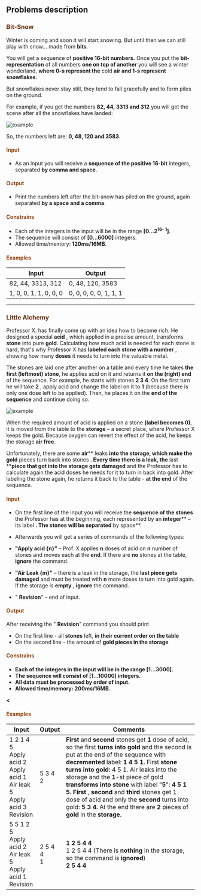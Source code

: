 ## Problems description

<h3 style="color:#642d08">Bit-Snow</h3>

Winter is coming and soon it will start snowing. But until then we can still play with snow... made from **bits**.

You will get a sequence of **positive 16-bit numbers.** Once you put the **bit-representation** of all numbers **one on top of another** you will see a winter wonderland, **where 0-s represent the** cold **air and 1-s represent snowflakes.**

But snowflakes never stay still, they tend to fall gracefully and to form piles on the ground.

 For example, if you get the numbers **82, 44, 3313 and 312** you will get the scene after all the snowflakes have landed:

 ![example](https://raw.githubusercontent.com/kostovhg/SoftUni/master/Java%20Fundamentals-Sep17/Java%20Advanced/ExamPreparation/20171022Exam/src/docs/p01_BitSnow.png)

So, the numbers left are: **0, 48, 120 and 3583**. ‬‬‬‬

<h4 style="color:#8f400b;">Input</h4>

- As an input you will receive a **sequence of the positive 16-bit** integers, separated **by comma and space**.

<h4 style="color:#8f400b;">Output</h4>

- Print the numbers left after the bit-snow has piled on the ground, again separated **by a space and a comma**.

<h4 style="color:#8f400b;">Constrains</h4>

- Each of the integers in the input will be in the range **[0...2<sup>16- 1</sup>]**.
- The sequence will consist of **[0…6000]** integers.
- Allowed time/memory: **120ms/16MB**.

<h4 style="color:#8f400b;">Examples</h4>

| **Input** | **Output** |
| --- | --- |
| 82, 44, 3313, 312 | 0, 48, 120, 3583 |
| 1, 0, 0, 1, 1, 0, 0, 0 | 0, 0, 0, 0, 0, 1, 1, 1 |


___


<h3 style="color:#642d08">Little Alchemy</h3>

Professor X. has finally come up with an idea how to become rich. He designed a special **acid** , which applied in a precise amount, transforms **stone** into pure **gold**. Calculating how much acid is needed for each stone is hard, that&#39;s why Professor X has **labeled each stone with a number** , showing how many **doses** it needs to turn into the valuable metal.

The stones are laid one after another on a table and every time he takes **the first (leftmost) stone**, he applies acid on it and returns it **on the (right) end** of the sequence. For example, he starts with stones **2 3 4**. On the first turn he will take **2** , apply acid and change the label on it to **1** (because there is only one dose left to be applied). Then, he places it on the **end of the sequence** and continue doing so.

 ![example](https://raw.githubusercontent.com/kostovhg/SoftUni/master/Java%20Fundamentals-Sep17/Java%20Advanced/ExamPreparation/20171022Exam/src/docs/p02_Alchemy.png)

When the required amount of acid is applied on a stone **(label becomes 0)**, it is moved from the table to the **storage** – a secret place, where Professor X keeps the gold. Because oxygen can revert the effect of the acid, he keeps the storage **air free**.

Unfortunately, there are some **air**** leaks **into the storage, which make the gold** pieces turn back into stones **. Every time there is a leak, the** last ****piece that got into the storage gets damaged** and the Professor has to calculate again the acid doses he needs for it to turn in back into gold. After labeling the stone again, he returns it back to the table - **at the end** of the sequence.

<h4 style="color:#8f400b;">Input</h4>

- On the first line of the input you will receive the **sequence of the stones** the Professor has at the beginning, each represented by an **integer**** – its label **. The stones will be separated** by space**.
- Afterwards you will get a series of commands of the following types:

- **&quot;Apply acid {n}&quot;** – Prof. X applies **n** doses of acid on **n** number of stones and moves each at the **end**.  If there are **no** stones at the table, **ignore** the command.
- **&quot;Air Leak {m}&quot;** – there is a leak in the storage, the **last piece gets damaged** and must be treated with **n** more doses to turn into gold again. If the storage is **empty** , **ignore** the command.
- &quot; **Revision**&quot; – end of input.

<h4 style="color:#8f400b;">Output</h4>

After receiving the &quot; **Revision**&quot; command you should print

- On the first line - all **stones** left, **in their current order on the table**
- On the second line - the amount of **gold pieces in the storage**

<h4 style="color:#8f400b;">Constrains<h4>

- Each of the integers in the input will be in the range **[1…3000]**.
- The sequence will consist of **[1…10000]** integers.
- **All data** must be processed **by order of input**.
- Allowed time/memory: **200ms/16MB**.

<<h4 style="color:#8f400b;">Examples</h4>

|   **Input**   | **Output** | **Comments** |
| ------------- | ------ | ------ |
| 1 2 1 4 5 </br> Apply acid 2 </br> Apply acid 1 </br> Air leak 5</br> Apply acid 3</br> Revision  | 5 3 4</br> 2 | **First** and **second** stones get **1** dose of acid, so the first **turns into gold** and the second is put at the end of the sequence with **decremented** label:   **1 4 5 1.** First **stone turns into gold:** 4 5 1. Air leaks into the storage and the **1**-st piece of gold **transforms into stone** with label &quot;**5**&quot;:  **4 5 1 5.** **First** , **second** and **third** stones get 1 dose of acid and only the **second** turns into gold: **5 3 4.** At the end there are **2** pieces of **gold** in the **storage**. |
| 5 5 1 2 5 </br> Apply acid 2 </br> Air leak 5 </br> Apply acid 1 </br> Revision | 2 5 4 4 </br> 1 | **1 2 5 4 4** </br> 1 2 5 4 4  (There is **nothing** in the storage, so the command is **ignored**) </br> **2 5 4 4** |